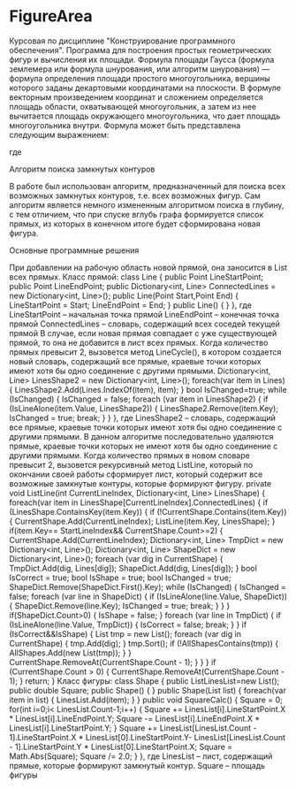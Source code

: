 # FigureArea
Курсовая по дисциплине "Конструирование программного обеспечения". Программа для построения простых геометрических фигур и вычисления их площади.
Формула площади Гаусса (формула землемера или формула шнурования, или алгоритм шнурования) — формула определения площади простого многоугольника, вершины которого заданы декартовыми координатами на плоскости. В формуле векторным произведением координат и сложением определяется площадь области, охватывающей многоугольник, а затем из нее вычитается площадь окружающего многоугольника, что дает площадь многоугольника внутри.
Формула может быть представлена следующим выражением:
 
где
 

Алгоритм поиска замкнутых контуров

В работе был использован алгоритм, предназначенный для поиска всех возможных замкнутых контуров, т.е. всех возможных фигур. Сам алгоритм является немного измененным алгоритмом поиска в глубину, с тем отличием, что при спуске вглубь графа формируется список прямых, из которых в конечном итоге будет сформирована новая фигура.

Основные программные решения

При добавлении на рабочую область новой прямой, она заносится в List всех прямых.
Класс прямой:
class Line
        {
            public Point LineStartPoint;
            public Point LineEndPoint;
            public Dictionary<int, Line> ConnectedLines = new Dictionary<int, Line>();
            public Line(Point Start,Point End)
            {
                LineStartPoint = Start;
                LineEndPoint = End;
            }
            public Line() { }
        },
где 
LineStartPoint – начальная точка прямой
LineEndPoint – конечная точка прямой
ConnectedLines – словарь, содержащий всех соседей текущей прямой
В случае, если новая прямая совпадает с уже существующей прямой, то она не добавится в лист всех прямых.
Когда количество прямых превысит 2, вызовется метод LineCycle(), в котором создается новый словарь, содержащий все прямые, краевые точки которых имеют хотя бы одно соединение с другими прямыми.
Dictionary<int, Line> LinesShape2 = new Dictionary<int, Line>();
            foreach(var item in Lines)
            { 
                LinesShape2.Add(Lines.IndexOf(item), item);
            }
            bool IsChanged=true;
            while (IsChanged)
            {
                IsChanged = false;
                foreach (var item in LinesShape2)
                {
                    if (IsLineAlone(item.Value, LinesShape2))
                    {
                        LinesShape2.Remove(item.Key);
                        IsChanged = true;
                        break;
                    }
                }
            },
где 
LinesShape2 – словарь, содержащий все прямые, краевые точки которых имеют хотя бы одно соединение с другими прямыми.
В данном алгоритме последовательно удаляются прямые, краевые точки которых не имеют хотя бы одно соединение с другими прямыми.
Когда количество прямых в новом словаре превысит 2, вызовется рекурсивный метод ListLine, который по окончании своей работы сформирует лист, который содержит все возможные замкнутые контуры, которые формируют фигуру.
private void ListLine(int CurrentLineIndex, Dictionary<int, Line> LinesShape)
        {  
            foreach(var item in LinesShape[CurrentLineIndex].ConnectedLines)
            {
                if (LinesShape.ContainsKey(item.Key))
                {
                    if (!CurrentShape.Contains(item.Key))
                    {
                        CurrentShape.Add(CurrentLineIndex);
                        ListLine(item.Key, LinesShape);
                    }
                    if(item.Key== StartLineIndex&& CurrentShape.Count>=2)
                    {
                        CurrentShape.Add(CurrentLineIndex);
                        Dictionary<int, Line> TmpDict = new Dictionary<int, Line>();
                        Dictionary<int, Line> ShapeDict = new Dictionary<int, Line>();
                        foreach (var dig in CurrentShape)
                        {
                            TmpDict.Add(dig, Lines[dig]);
                            ShapeDict.Add(dig, Lines[dig]);
                        }
                        bool IsCorrect = true;
                        bool IsShape = true;
                        bool IsChanged = true;
                        ShapeDict.Remove(ShapeDict.First().Key);
                        while (IsChanged)
                        {
                            IsChanged = false;
                            foreach (var line in ShapeDict)
                            {
                                if (IsLineAlone(line.Value, ShapeDict))
                                {
                                    ShapeDict.Remove(line.Key);
                                    IsChanged = true;
                                    break;
                                }
                            }
                        }
                        if(ShapeDict.Count>0)
                        {
                            IsShape = false;
                        }
                        foreach (var line in TmpDict)
                        {
                            if (IsLineAlone(line.Value, TmpDict))
                            {
                                IsCorrect = false;
                                break;
                            }
                        }
                        if (IsCorrect&&IsShape)
                        {
                            List<int> tmp = new List<int>();
                            foreach (var dig in CurrentShape)
                            {
                                tmp.Add(dig);
                            }
                            tmp.Sort();
                            if (!AllShapesContains(tmp))
                            {
                                AllShapes.Add(new List<int>(tmp));
                            }
                        }
                        CurrentShape.RemoveAt(CurrentShape.Count - 1);
                    }
                }
            }
            if (CurrentShape.Count > 0)
            {
                CurrentShape.RemoveAt(CurrentShape.Count - 1);
            }
            return;
        }
Класс фигуры:
class Shape
        {
            public List<Line>LinesList=new List<Line>();
            public double Square;
            public Shape() { }
            public Shape(List<Line> list)
            {
                foreach(var item in list)
                {
                    LinesList.Add(item);
                }
            }
            public void SquareCalc()
            {
                Square = 0;
                for(int i=0;i< LinesList.Count-1;i++)
                {
                    Square += LinesList[i].LineStartPoint.X * LinesList[i].LineEndPoint.Y;
                    Square -= LinesList[i].LineEndPoint.X * LinesList[i].LineStartPoint.Y;
                }
                Square += LinesList[LinesList.Count - 1].LineStartPoint.X * LinesList[0].LineStartPoint.Y- 
                    LinesList[LinesList.Count - 1].LineStartPoint.Y * LinesList[0].LineStartPoint.X;
                Square = Math.Abs(Square);
                Square /= 2.0;
            }
        },
где 
LinesList – лист, содержащий прямые, которые формируют замкнутый контур.
Square – площадь фигуры
